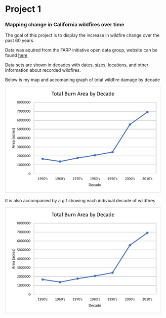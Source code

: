 
# Project 1

### Mapping change in California wildfires over time

The goal of this project is to display the increase in wildfire change over the past 60 years.

Data was aquired from the FARP initiative open data group, website can be found [here](https://egis.fire.ca.gov/arcgis/rest/services/FRAP/FirePerimeters/MapServer)

Data sets are shown in decades with dates, sizes, locations, and other information about recorded wildfires.

Below is my map and accomaning graph of total wildfire damage by decade

[<img src="project1_486/images/fire_graph.png?raw=true"/>](project1_486/README.md)

It is also accompanied by a gif showing each indiviual decade of wildfires

<img src="project1_486/images/fire_graph.png?raw=true"/>

